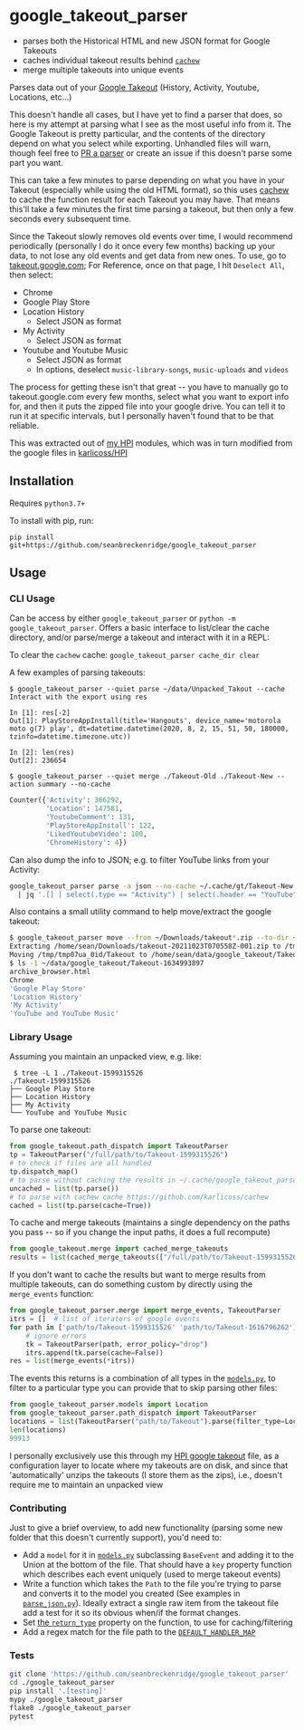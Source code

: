 # google_takeout_parser

- parses both the Historical HTML and new JSON format for Google Takeouts
- caches individual takeout results behind [`cachew`](https://github.com/karlicoss/cachew)
- merge multiple takeouts into unique events

Parses data out of your [Google Takeout](https://takeout.google.com/) (History, Activity, Youtube, Locations, etc...)

This doesn't handle all cases, but I have yet to find a parser that does, so here is my attempt at parsing what I see as the most useful info from it. The Google Takeout is pretty particular, and the contents of the directory depend on what you select while exporting. Unhandled files will warn, though feel free to [PR a parser](#contributing) or create an issue if this doesn't parse some part you want.

This can take a few minutes to parse depending on what you have in your Takeout (especially while using the old HTML format), so this uses [cachew](https://github.com/karlicoss/cachew) to cache the function result for each Takeout you may have. That means this'll take a few minutes the first time parsing a takeout, but then only a few seconds every subsequent time.

Since the Takeout slowly removes old events over time, I would recommend periodically (personally I do it once every few months) backing up your data, to not lose any old events and get data from new ones. To use, go to [takeout.google.com](https://takeout.google.com/); For Reference, once on that page, I hit `Deselect All`, then select:

- Chrome
- Google Play Store
- Location History
  - Select JSON as format
- My Activity
  - Select JSON as format
- Youtube and Youtube Music
  - Select JSON as format
  - In options, deselect `music-library-songs`, `music-uploads` and `videos`

The process for getting these isn't that great -- you have to manually go to takeout.google.com every few months, select what you want to export info for, and then it puts the zipped file into your google drive. You can tell it to run it at specific intervals, but I personally haven't found that to be that reliable.

This was extracted out of [my HPI](https://github.com/seanbreckenridge/HPI/tree/4bb1f174bdbd693ab29e744413424d18b8667b1f/my/google) modules, which was in turn modified from the google files in [karlicoss/HPI](https://github.com/karlicoss/HPI/blob/4a04c09f314e10a4db8f35bf1ecc10e4d0203223/my/google/takeout/html.py)

## Installation

Requires `python3.7+`

To install with pip, run:

    pip install git+https://github.com/seanbreckenridge/google_takeout_parser

## Usage

### CLI Usage

Can be access by either `google_takeout_parser` or `python -m google_takeout_parser`. Offers a basic interface to list/clear the cache directory, and/or parse/merge a takeout and interact with it in a REPL:

To clear the `cachew` cache: `google_takeout_parser cache_dir clear`

A few examples of parsing takeouts:

```
$ google_takeout_parser --quiet parse ~/data/Unpacked_Takout --cache
Interact with the export using res

In [1]: res[-2]
Out[1]: PlayStoreAppInstall(title='Hangouts', device_name='motorola moto g(7) play', dt=datetime.datetime(2020, 8, 2, 15, 51, 50, 180000, tzinfo=datetime.timezone.utc))

In [2]: len(res)
Out[2]: 236654
```

`$ google_takeout_parser --quiet merge ./Takeout-Old ./Takeout-New --action summary --no-cache`

```python
Counter({'Activity': 366292,
         'Location': 147581,
         'YoutubeComment': 131,
         'PlayStoreAppInstall': 122,
         'LikedYoutubeVideo': 100,
         'ChromeHistory': 4})
```

Can also dump the info to JSON; e.g. to filter YouTube links from your Activity:

```bash
google_takeout_parser parse -a json --no-cache ~/.cache/gt/Takeout-New \
  | jq '.[] | select(.type == "Activity") | select(.header == "YouTube") | .titleUrl'
```

Also contains a small utility command to help move/extract the google takeout:

```bash
$ google_takeout_parser move --from ~/Downloads/takeout*.zip --to-dir ~/data/google_takeout --extract
Extracting /home/sean/Downloads/takeout-20211023T070558Z-001.zip to /tmp/tmp07ua_0id
Moving /tmp/tmp07ua_0id/Takeout to /home/sean/data/google_takeout/Takeout-1634993897
$ ls -1 ~/data/google_takeout/Takeout-1634993897
archive_browser.html
Chrome
'Google Play Store'
'Location History'
'My Activity'
'YouTube and YouTube Music'
```

### Library Usage

Assuming you maintain an unpacked view, e.g. like:

```
 $ tree -L 1 ./Takeout-1599315526
./Takeout-1599315526
├── Google Play Store
├── Location History
├── My Activity
└── YouTube and YouTube Music
```

To parse one takeout:

```python
from google_takeout.path_dispatch import TakeoutParser
tp = TakeoutParser("/full/path/to/Takeout-1599315526")
# to check if files are all handled
tp.dispatch_map()
# to parse without caching the results in ~/.cache/google_takeout_parser
uncached = list(tp.parse())
# to parse with cachew cache https://github.com/karlicoss/cachew
cached = list(tp.parse(cache=True))
```

To cache and merge takeouts (maintains a single dependency on the paths you pass -- so if you change the input paths, it does a full recompute)

```python
from google_takeout.merge import cached_merge_takeouts
results = list(cached_merge_takeouts(["/full/path/to/Takeout-1599315526", "/full/path/to/Takeout-1634971143"]))
```

If you don't want to cache the results but want to merge results from multiple takeouts, can do something custom by directly using the `merge_events` function:

```python
from google_takeout_parser.merge import merge_events, TakeoutParser
itrs = []  # list of iterators of google events
for path in ['path/to/Takeout-1599315526' 'path/to/Takeout-1616796262']:
    # ignore errors
    tk = TakeoutParser(path, error_policy="drop")
    itrs.append(tk.parse(cache=False))
res = list(merge_events(*itrs))
```

The events this returns is a combination of all types in the [`models.py`](google_takeout_parser/models.py), to filter to a particular type you can provide that to skip parsing other files:

```python
from google_takeout_parser.models import Location
from google_takeout_parser.path_dispatch import TakeoutParser
locations = list(TakeoutParser("path/to/Takeout").parse(filter_type=Location))
len(locations)
99913
```

I personally exclusively use this through my [HPI google takeout](https://github.com/seanbreckenridge/HPI/blob/master/my/google_takeout.py) file, as a configuration layer to locate where my takeouts are on disk, and since that 'automatically' unzips the takeouts (I store them as the zips), i.e., doesn't require me to maintain an unpacked view

### Contributing

Just to give a brief overview, to add new functionality (parsing some new folder that this doesn't currently support), you'd need to:

- Add a `model` for it in [`models.py`](google_takeout_parser/models.py) subclassing `BaseEvent` and adding it to the Union at the bottom of the file. That should have a `key` property function which describes each event uniquely (used to merge takeout events)
- Write a function which takes the `Path` to the file you're trying to parse and converts it to the model you created (See examples in [`parse_json.py`](google_takeout_parser/parse_json.py)). Ideally extract a single raw item from the takeout file add a test for it so its obvious when/if the format changes.
- Set [the `return_type`](https://github.com/seanbreckenridge/google_takeout_parser/blob/7b1ee8ec3c3f36e6f279f20a9a214b6a3e8775f5/google_takeout_parser/parse_json.py#L71) property on the function, to use for caching/filtering
- Add a regex match for the file path to the [`DEFAULT_HANDLER_MAP`](https://github.com/seanbreckenridge/google_takeout_parser/blob/2bd64b7373e4a2ac2ace32e03b25ca3b7e901034/google_takeout_parser/path_dispatch.py#L48)

### Tests

```bash
git clone 'https://github.com/seanbreckenridge/google_takeout_parser'
cd ./google_takeout_parser
pip install '.[testing]'
mypy ./google_takeout_parser
flake8 ./google_takeout_parser
pytest
```
